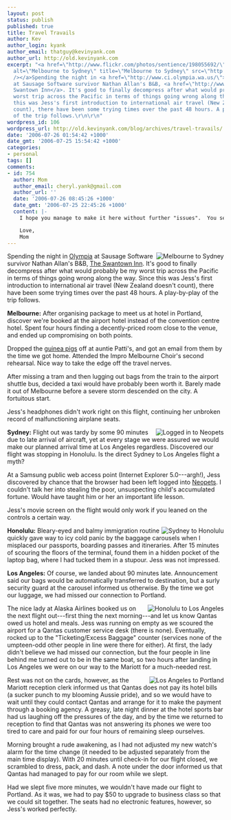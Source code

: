 ```yaml
---
layout: post
status: publish
published: true
title: Travel Travails
author: Kev
author_login: kyank
author_email: thatguy@kevinyank.com
author_url: http://old.kevinyank.com
excerpt: "<a href=\"http://www.flickr.com/photos/sentience/198055692/\"><img align=\"right\"
  alt=\"Melbourne to Sydney\" title=\"Melbourne to Sydney\" src=\"http://static.flickr.com/66/198055692_571f8da869_m.jpg\"
  /></a>Spending the night in <a href=\"http://www.ci.olympia.wa.us/\">Olympia</a>
  at Sausage Software survivor Nathan Allan's B&B, <a href=\"http://www.swantowninn.com/\">The
  Swantown Inn</a>. It's good to finally decompress after what would probably be my
  worst trip across the Pacific in terms of things going wrong along the way. Since
  this was Jess's first introduction to international air travel (New Zealand doesn't
  count), there have been some trying times over the past 48 hours. A play-by-play
  of the trip follows.\r\n\r\n"
wordpress_id: 106
wordpress_url: http://old.kevinyank.com/blog/archives/travel-travails/
date: '2006-07-26 01:54:42 +1000'
date_gmt: '2006-07-25 15:54:42 +1000'
categories:
- personal
tags: []
comments:
- id: 754
  author: Mom
  author_email: cheryl.yank@gmail.com
  author_url: ''
  date: '2006-07-26 08:45:26 +1000'
  date_gmt: '2006-07-25 22:45:26 +1000'
  content: |-
    I hope you manage to make it here without further "issues".  You seem to have had it all on the first part of your trip.  Of course, missing tram, loosing tickets etc. for awhile, and not setting alarm cannot be put at the feet of the airlines.  Steph says she is never travelling with Kev!  Good luck Jess!!

    Love,
    Mom
---
```

<p><a href="http://www.flickr.com/photos/sentience/198055692/"><img align="right" alt="Melbourne to Sydney" title="Melbourne to Sydney" src="http://static.flickr.com/66/198055692_571f8da869_m.jpg" /></a>Spending the night in <a href="http://www.ci.olympia.wa.us/">Olympia</a> at Sausage Software survivor Nathan Allan's B&B, <a href="http://www.swantowninn.com/">The Swantown Inn</a>. It's good to finally decompress after what would probably be my worst trip across the Pacific in terms of things going wrong along the way. Since this was Jess's first introduction to international air travel (New Zealand doesn't count), there have been some trying times over the past 48 hours. A play-by-play of the trip follows.</p>
<p><a id="more"></a><a id="more-106"></a><strong>Melbourne:</strong> After organising package to meet us at hotel in Portland, discover we're booked at the airport hotel instead of the convention centre hotel. Spent four hours finding a decently-priced room close to the venue, and ended up compromising on both points.</p>
<p>Dropped the <a href="/blog/archives/need-some-cuteness-in-your-life/">guinea pigs</a> off at auntie Patti's, and got an email from them by the time we got home. Attended the Impro Melbourne Choir's second rehearsal. Nice way to take the edge off the travel nerves.</p>
<p>After missing a tram and then lugging out bags from the train to the airport shuttle bus, decided a taxi would have probably been worth it. Barely made it out of Melbourne before a severe storm descended on the city. A fortuitous start.</p>
<p>Jess's headphones didn't work right on this flight, continuing her unbroken record of malfunctioning airplane seats.</p>
<p><a href="http://www.flickr.com/photos/sentience/198055694/"><img align="right" alt="Logged in to Neopets" title="Logged in to Neopets" src="http://static.flickr.com/72/198055694_a7274e3a51_m.jpg" /></a><strong>Sydney:</strong> Flight out was tardy by some 90 minutes due to late arrival of aircraft, yet at every stage we were assured we would make our planned arrival time at Los Angeles regardless. Discovered our flight was stopping in Honolulu. Is the direct Sydney to Los Angeles flight a myth?</p>
<p>At a Samsung public web access point (Internet Explorer 5.0---argh!), Jess discovered by chance that the browser had been left logged into <a href="http://www.neopets.com/">Neopets</a>. I couldn't talk her into stealing the poor, unsuspecting child's accumulated fortune. Would have taught him or her an important life lesson.</p>
<p>Jess's movie screen on the flight would only work if you leaned on the controls a certain way.</p>
<p><a href="http://www.flickr.com/photos/sentience/198055695/"><img align="right" alt="Sydney to Honolulu" title="Sydney to Honolulu" src="http://static.flickr.com/68/198055695_087d867ee2_m.jpg" /></a><strong>Honolulu:</strong> Bleary-eyed and balmy immigration routine quickly gave way to icy cold panic by the baggage carousels when I misplaced our passports, boarding passes and itineraries. After 15 minutes of scouring the floors of the terminal, found them in a hidden pocket of the laptop bag, where I had tucked them in a stupour. Jess was not impressed.</p>
<p><strong>Los Angeles:</strong> Of course, we landed about 90 minutes late. Announcement said our bags would be automatically transferred to destination, but a surly security guard at the carousel informed us otherwise. By the time we got our luggage, we had missed our connection to Portland.</p>
<p><a href="http://www.flickr.com/photos/sentience/198055696/"><img align="right" alt="Honolulu to Los Angeles" title="Honolulu to Los Angeles" src="http://static.flickr.com/65/198055696_20599be6fc_m.jpg" /></a>The nice lady at Alaska Airlines booked us on the next flight out---first thing the next morning---and let us know Qantas owed us hotel and meals. Jess was running on empty as we scoured the airport for a Qantas customer service desk (there is none). Eventually, rocked up to the "Ticketing/Excess Baggage" counter (services none of the umpteen-odd other people in line were there for either). At first, the lady didn't believe we had missed our connection, but the four people in line behind me turned out to be in the same boat, so two hours after landing in Los Angeles we were on our way to the Mariott for a much-needed rest.</p>
<p><a href="http://www.flickr.com/photos/sentience/198055697/"><img align="right" alt="Los Angeles to Portland" title="Los Angeles to Portland" src="http://static.flickr.com/78/198055697_bea7c4877c_m.jpg" /></a>Rest was not on the cards, however, as the Mariott reception clerk informed us that Qantas does not pay its hotel bills (a sucker punch to my blooming Aussie pride), and so we would have to wait until they could contact Qantas and arrange for it to make the payment through a booking agency. A greasy, late night dinner at the hotel sports bar had us laughing off the pressures of the day, and by the time we returned to reception to find that Qantas was not answering its phones we were too tired to care and paid for our four hours of remaining sleep ourselves.</p>
<p>Morning brought a rude awakening, as I had not adjusted my new watch's alarm for the time change (it needed to be adjusted separately from the main time display). With 20 minutes until check-in for our flight closed, we scrambled to dress, pack, and dash. A note under the door informed us that Qantas had managed to pay for our room while we slept.</p>
<p>Had we slept five more minutes, we wouldn't have made our flight to Portland. As it was, we had to pay $50 to upgrade to business class so that we could sit together. The seats had no electronic features, however, so Jess's worked perfectly.</p>
